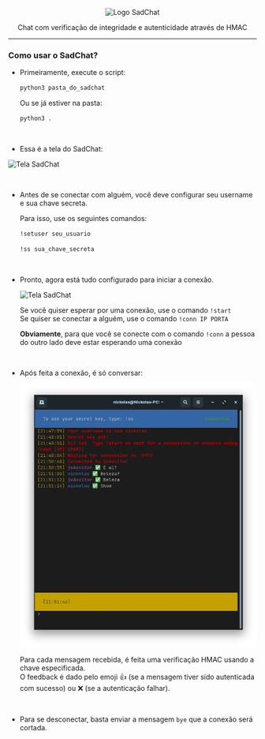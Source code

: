 <div align="center">

![Logo SadChat](https://raw.githubusercontent.com/nickolascarlos/sadchat/main/images/SADCHAT_LOGO.png)

Chat com verificação de integridade e autenticidade através de HMAC
</div>

---
### Como usar o SadChat?

* Primeiramente, execute o script:
  
  ```bash
  python3 pasta_do_sadchat
  ```

  Ou se já estiver na pasta:

  ```bash
  python3 .
  ```
 &nbsp;
* Essa é a tela do SadChat:

![Tela SadChat](https://raw.githubusercontent.com/nickolascarlos/sadchat/main/images/tela_01.png)

&nbsp;
* Antes de se conectar com alguém, você deve configurar seu username e sua chave secreta.
  
  Para isso, use os seguintes comandos:

  ```bash
  !setuser seu_usuario
  ```

  ```bash
  !ss sua_chave_secreta
  ```
&nbsp;

* Pronto, agora está tudo configurado para iniciar a conexão.

  ![Tela SadChat](https://raw.githubusercontent.com/nickolascarlos/sadchat/main/images/tela_02.png)

  Se você quiser esperar por uma conexão, use o comando `!start`  
  Se quiser se conectar a alguém, use o comando `!conn IP PORTA`

  **Obviamente**, para que você se conecte com o comando `!conn` a pessoa do outro lado deve estar esperando uma conexão 
  
&nbsp;

* Após feita a conexão, é só conversar:

  ![Tela SadChat](https://raw.githubusercontent.com/nickolascarlos/sadchat/main/images/tela_03.png)

  Para cada mensagem recebida, é feita uma verificação HMAC usando a chave especificada.  
  O feedback é dado pelo emoji 👍 (se a mensagem tiver sido autenticada com sucesso) ou ❌ (se a autenticação falhar).

&nbsp;

* Para se desconectar, basta enviar a mensagem `bye` que a conexão será cortada.